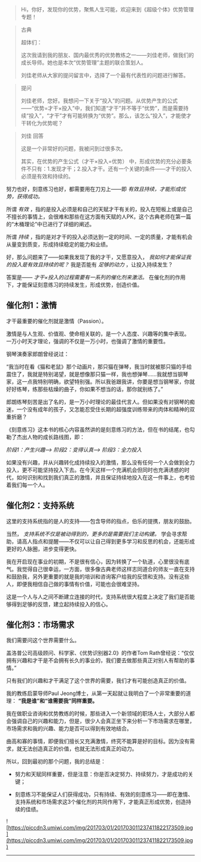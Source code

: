 > Hi，你好，发现你的优势，聚焦人生可能，欢迎来到《超级个体》优势管理专题！

> 古典
> 
> 超体们：
> 
> 这次我请到我的朋友、国内最优秀的优势教练之一——刘佳老师，做我们的成长导师。她也是本次“优势管理”主题的联合策划人。
> 
> 刘佳老师从大家的提问留言中，选择了一个最有代表性的问题进行解答。

> 提问
> 
> 刘佳老师，您好。我想问一下关于“投入”的问题。从优势产生的公式——“优势=才干×投入”中，我们知道“才干”并不等于“优势”，而是需要持续“投入”，“才干”才有可能转换为“优势”。那么，该怎么“投入”，才能使才干转化为优势呢？

> 刘佳 回答
> 
> 这是一个非常好的问题，我被问到过很多次。
> 
> 
> 
> 其实，在优势的产生公式（才干×投入=优势） 中，形成优势的充分必要条件不只有：1.发现才干；2.投入才干。还有一个关键的条件——才干的投入必须是有效和持续的。

努力也好，刻意练习也好，都需要用在刀刃上——即 *有效且持续，才能形成优势，获得成功。*

所谓 *有效* ，指的是投入必须是和自己的天赋才干有关的，投入在短板上或是自己不擅长的事情上，会很难和那些在这方面有天赋的人PK，这个古典老师在第一篇的“木桶理论”中已进行了详细的阐述。

所谓 *持续* ，指的是对才干的投入必须达到一定的时间、一定的质量，才能有机会从量变到质变，形成持续稳定的能力和业绩。

好，那么问题来了——如果我发现了我的才干，又愿意投入， *我如何才能保证我的投入是有效且持续的呢？* 我是否能有 *足够的动力* ，让投入持续发生？

答案是—— *才干×投入的过程需要有一系列的催化剂来激活。* 在催化剂的作用下，才能保证刻意练习的持续发生，形成优势，创造价值。    

## 催化剂1：激情

才干最重要的催化剂就是激情（Passion）。

激情是与人生观、价值观、使命相关联的，是一个人态度、兴趣等的集中表现。 一万小时天才理论，强调的不仅是一万小时，也强调了激情的重要性。

钢琴演奏家郎朗曾经说过：

“我当时在看《猫和老鼠》那个动画片，那只猫在弹琴，我当时就被那只猫的手给震住了，我就是特别渴望，就是想像那只猫一样，我也想弹琴……我就想当钢琴家，这一点我特别明确，欲望特别强。所以我爸跟我讲，你要是想当钢琴家，你就好好练琴，练那些枯燥的曲子，你如果不想当的话，那你就别练了。”

郎朗练琴刻苦是出了名的，是一万小时理论的最佳代言人。但如果没有对钢琴的痴迷，一个没有成年的孩子，又怎能忍受住长期的超强度训练带来的肉体和精神的双重折磨？

《刻意练习》这本书的核心内容虽然讲的是刻意练习的方法，但在书的结尾，也勾勒了杰出人物的成长路线图，即：

 *阶段1：产生兴趣——> 阶段2：变得认真——> 阶段3：全力投入*

如果没有兴趣，并从兴趣转化成持续投入的激情，那么没有任何一个人会做到全力投入，更不可能坚持投入下去。在今天这样一个充满机会但同时也充满诱惑的时代，如何识别和找到我们真正的激情，并且保证持续地投入在这一件事上，也考验着我们每一个人。    

## 催化剂2：支持系统

这里的支持系统指的是人的支持——包含导师的指点，伯乐的提携，朋友的鼓励。

当然， *支持系统不仅是被动得到的，更多的是需要我们主动构建。* 学会寻求帮助，请高人指点和提醒——不仅可以让自己得到更多学习和反思的机会，还能形成更好的人脉圈，进步变得更快。

我在开启现在事业的初期，不是很有信心，因为转换了一个轨道，心里很没有底气。我觉得自己很幸运，一方面，很多像古典老师这样志同道合的师友一直在支持和鼓励我，另外更重要的就是我的培训和咨询客户给我的反馈和支持。没有这些人，即便我相信自己做的事情有价值，可能也会很难坚持。

这是一个人与人之间不断建立连接的时代，支持系统很大程度上决定了我们是否能够得到足够的反馈，建立起持续投入的信心。

## 催化剂3：市场需求

我们需要问这个世界需要什么。

盖洛普公司高级顾问、科学家、《优势识别器2.0》的作者Tom Rath曾经说：“仅仅拥有兴趣和才干是不会拥有长久的事业的，我们要去做那些真正对别人有帮助的事情。”

只有我们的兴趣和才干满足了这个世界的需要，我们才有可能创造真正的价值。

我的教练启蒙导师Paul Jeong博士，从第一天起就让我明白了一个非常重要的道理： **“我是谁”和“谁需要我”同样重要。**

我在做职业咨询和优势教练的时候，那些进入一个新领域的职场人士，大部分人都会强调自己的兴趣和能力，但是，很少人会真正坐下来分析一下市场需求在哪里，市场需求和我的兴趣、能力是否可以得到有效地结合。

曲高和寡的事情，即便我们擅长又充满激情，终究不能算是好的目标。因为没有需求，就无法创造真正的价值，也就无法形成真正的动力。

所以，回到最初的那个问题，我的总结是：

* 努力和天赋同样重要，但是注意：你是否决定努力、持续努力，才是成功的关键；

* 刻意练习不能保证人们获得成功，只有持续、有效的刻意练习——即在激情、支持系统和市场需求这3个催化剂的共同作用下，才能真正形成优势，创造持续的佳绩。    

![https://piccdn3.umiwi.com/img/201703/01/201703011237411822173509.jpg](https://piccdn3.umiwi.com/img/201703/01/201703011237411822173509.jpg)

---
